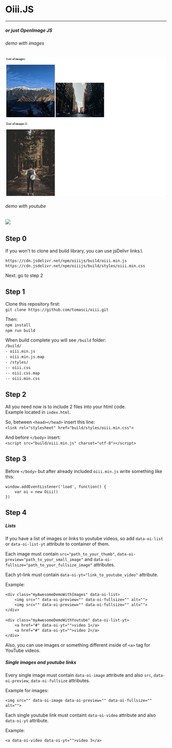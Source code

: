 # Oiii.JS
--------------
##### or just OpenImage JS

###### demo with images
![](demo_openimage.gif)

###### demo with youtube
![](demo_openvideo.gif)

## Step 0
If you won't to clone and build library, you can use jsDelivr links:\
```
https://cdn.jsdelivr.net/npm/oiiijs/build/oiii.min.js
https://cdn.jsdelivr.net/npm/oiiijs/build/styles/oiii.min.css
```
Next: go to step 2

## Step 1
Clone this repository first:\
`git clone https://github.com/tomasci/oiii.git`

Then:\
`npm install`\
`npm run build`

When build complete you will see `/build` folder:\
`/build/`\
`- oiii.min.js`\
`- oiii.min.js.map`\
`- /styles/`\
`-- oiii.css`\
`-- oiii.css.map`\
`-- oiii.min.css`

## Step 2

All you need now is to include 2 files into your html code.\
Example located in `index.html`.

So, between `<head></head>` insert this line:\
`<link rel="stylesheet" href="build/styles/oiii.min.css">`

And before `</body>` insert:\
`<script src="build/oiii.min.js" charset="utf-8"></script>`

## Step 3
Before `</body>` but after already included `oiii.min.js` write something like this:
```
window.addEventListener('load', function() {
    var oi = new Oiii()
})
```

## Step 4
##### Lists
If you have a list of images or links to youtube videos, so add `data-oi-list` or `data-oi-list-yt` attribute to container of them.

Each image must contain `src="path_to_your_thumb"`, `data-oi-preview="path_to_your_small_image"` and `data-oi-fullsize="path_to_your_fullsize_image"` attributes.

Each yt-link must contain `data-oi-yt="link_to_youtube_video"` attribute.

Example:
```
<div class="myAwesomeDemoWithImages" data-oi-list>
    <img src="" data-oi-preview="" data-oi-fullsize="" alt="">
    <img src="" data-oi-preview="" data-oi-fullsize="" alt="">
</div>

<div class="myAwesomeDemoWithYoutube" data-oi-list-yt>
    <a href="#" data-oi-yt="">video 1</a>
    <a href="#" data-oi-yt="">video 2</a>
</div>
```

Also, you can use images or something different inside of `<a>` tag for YouTube videos.

##### Single images and youtube links

Every single image must contain `data-oi-image` attribute and also `src`, `data-oi-preview`, `data-oi-fullsize` attributes.

Example for images:
```
<img src="" data-oi-image data-oi-preview="" data-oi-fullsize="" alt="">
```

Each single youtube link must containt `data-oi-video` attribute and also `data-oi-yt` attribute.

Example:
```
<a data-oi-video data-oi-yt="">video 3</a>
```